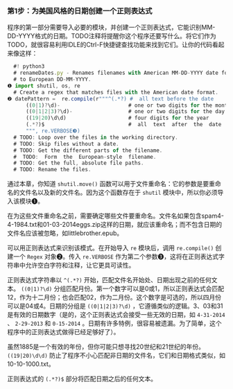 ### 第1步：为美国风格的日期创建一个正则表达式

程序的第一部分需要导入必要的模块，并创建一个正则表达式，它能识别MM-DD-YYYY格式的日期。TODO注释将提醒你这个程序还要写什么。将它们作为TODO，就很容易利用IDLE的Ctrl-F快捷键查找功能来找到它们。让你的代码看起来像这样：

```javascript
  #! python3
  # renameDates.py - Renames filenames with American MM-DD-YYYY date format
  # to European DD-MM-YYYY.
❶ import shutil, os, re
  # Create a regex that matches files with the American date format.
❷ datePattern =  re.compile(r"""^(.*?) #  all text before the date
      ((0|1)?\d)-                      # one or two digits for the month
      ((0|1|2|3)?\d)-                  # one or two digits for the day
      ((19|20)\d\d)                    # four digits for the year
      (.*?)$                           #  all  text  after  the  date
      """, re.VERBOSE❸)
  # TODO: Loop over the files in the working directory.
  # TODO: Skip files without a date.
  # TODO: Get the different parts of the filename.
  #  TODO:  Form  the  European-style  filename.
  # TODO: Get the full, absolute file paths.
  # TODO: Rename the files.
```

通过本章，你知道 `shutil.move()` 函数可以用于文件重命名：它的参数是要重命名的文件名以及新的文件名。因为这个函数存在于 `shutil` 模块中，所以你必须导入该模块❶。

在为这些文件重命名之前，需要确定哪些文件要重命名。文件名如果包含spam4-4-1984.txt和01-03-2014eggs.zip这样的日期，就应该重命名；而不包含日期的文件名应该被忽略，如littlebrother.epub。

可以用正则表达式来识别该模式。在开始导入 `re` 模块后，调用 `re.compile()` 创建一个 `Regex` 对象❷。传入 `re.VERBOSE` 作为第二个参数❸，这将在正则表达式字符串中允许空白字符和注释，让它更具可读性。

正则表达式字符串以 `^(.*?)` 开始，匹配文件名开始处、日期出现之前的任何文本。 `((0|1)?\d)` 分组匹配月份。第一个数字可以是0或1，所以正则表达式会匹配12，作为十二月份；也会匹配02，作为二月份。这个数字是可选的，所以四月份可以是04或4。日期的分组是 `((0|1|2|3)?\d)` ，它遵循类似的逻辑。3、03和31是有效的日期数字（是的，这个正则表达式会接受一些无效的日期，如 `4-31-2014` 、 `2-29-2013` 和 `0-15-2014` 。日期有许多特例，很容易被遗漏。为了简单，这个程序中的正则表达式做得已经足够好了）。

虽然1885是一个有效的年份，但你可能只想寻找20世纪和21世纪的年份。 `((19|20)\d\d)` 防止了程序不小心匹配非日期的文件名，它们和日期格式类似，如10-10-1000.txt。

正则表达式的 `(.*?)$` 部分将匹配日期之后的任何文本。

